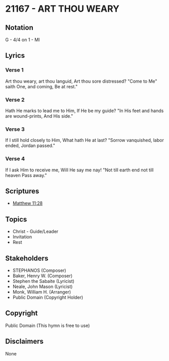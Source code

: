 # 21167 - ART THOU WEARY

## Notation

G - 4/4 on 1 - MI

## Lyrics

### Verse 1

Art thou weary, art thou languid, Art thou sore distressed? "Come to Me" saith One, and coming, Be at rest."

### Verse 2

Hath He marks to lead me to Him, If He be my guide? "In His feet and hands are wound-prints, And His side."

### Verse 3

If I still hold closely to Him, What hath He at last? "Sorrow vanquished, labor ended, Jordan passed."

### Verse 4

If I ask Him to receive me, Will He say me nay! "Not till earth end not till heaven Pass away."


## Scriptures

- [Matthew 11:28](https://www.biblegateway.com/passage/?search=Matthew%2011%3A28)

## Topics

- Christ - Guide/Leader
- Invitation
- Rest

## Stakeholders

- STEPHANOS (Composer)
- Baker, Henry W. (Composer)
- Stephen the Sabaite (Lyricist)
- Neale, John Mason (Lyricist)
- Monk, William H. (Arranger)
- Public Domain (Copyright Holder)

## Copyright

Public Domain
(This hymn is free to use)

## Disclaimers

None

